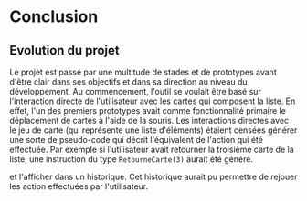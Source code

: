 # Conclusion

## Evolution du projet
Le projet est passé par une multitude de stades et de prototypes avant d'être clair dans ses objectifs et dans sa direction au niveau du développement. Au commencement, l'outil se voulait être basé sur l'interaction directe de l'utilisateur avec les cartes qui composent la liste. En effet, l'un des premiers prototypes avait comme fonctionnalité primaire le déplacement de cartes à l'aide de la souris. Les interactions directes avec le jeu de carte (qui représente une liste d'éléments) étaient censées générer une sorte de pseudo-code qui décrit l'équivalent de l'action qui été effectuée. Par exemple si l'utilisateur avait retourner la troisième carte de la liste, une instruction du type ```RetourneCarte(3)``` aurait été généré.


 et l'afficher dans un historique. Cet historique aurait pu permettre de rejouer les action effectuées par l'utilisateur.